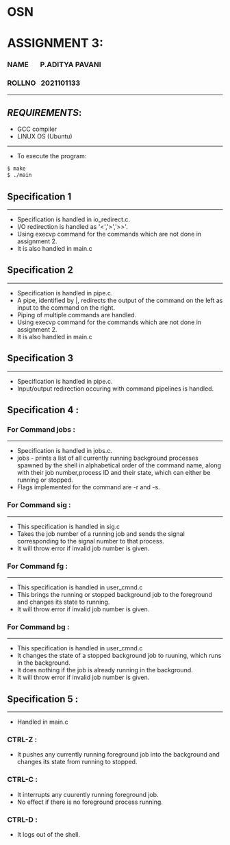 # OSN
# ASSIGNMENT 3:
### NAME &nbsp;&nbsp;&nbsp;&nbsp;&nbsp; P.ADITYA PAVANI 
### ROLLNO &nbsp; 2021101133
---

## ***REQUIREMENTS***:
- GCC compiler
- LINUX OS (Ubuntu) 

---
* To execute the program:
``` bash
$ make
$ ./main
```
## Specification 1
---
- Specification is handled in io_redirect.c.
- I/O redirection is handled as '<','>','>>'.
- Using execvp command for the commands which are not done in assignment 2.
- It is also handled in main.c

## Specification 2
---
- Specification is handled in pipe.c.
- A pipe, identified by |, redirects the output of the command on the left as input to the command on the right.
- Piping of multiple commands are handled.
- Using execvp command for the commands which are not done in assignment 2.
- It is also handled in main.c

## Specification 3
---
- Specification is handled in pipe.c.
- Input/output redirection occuring with command pipelines is handled.

## Specification 4 :
### For Command jobs :
---
- Specification is handled in jobs.c.
- jobs -  prints a list of all currently running background processes spawned by the shell in alphabetical order of the command name, along with their job number,process ID and their state, which can either be running​ or ​stopped​.
- Flags implemented for the command are -r and -s.

### For Command sig :
---
- This specification is handled in sig.c
- Takes the job number of a running job and sends the signal corresponding to the signal number to that process.
- It will throw error if invalid job number is given.

### For Command fg :
---
- This specification is handled in user_cmnd.c
- This brings the running or stopped background job to the foreground and changes its state to running.
- It will throw error if invalid job number is given.

### For Command bg :
---
- This specification is handled in user_cmnd.c
- It changes the state of a stopped background job to ruuning, which runs in the background.
- It does nothing if the job is already running in the background.
- It will throw error if invalid job number is given.

## Specification 5 :
---
- Handled in main.c
### CTRL-Z : 

- It pushes any currently running foreground job into the background and changes its state from running to stopped.

### CTRL-C : 

- It interrupts any cuurently running foreground job.
- No effect if there is no foreground process running.

### CTRL-D : 

- It logs out of the shell.


